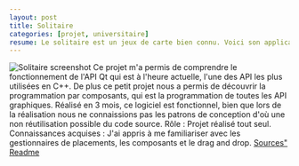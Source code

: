 ```yaml
---
layout: post
title: Solitaire
categories: [projet, universitaire]
resume: Le solitaire est un jeux de carte bien connu. Voici son application en C++.
---
```

![Solitaire screenshot](http://man.lydiman.net/cv/C++/Solitaire/Capture.png "Solitaire screenshot")
Ce projet m'a permis de comprendre le fonctionnement de l'API Qt qui est à l'heure actuelle, l'une des API les plus utilisées en C++. De plus ce petit projet nous a permis de découvrir la programmation par composants, qui est la programmation de toutes les API graphiques. Réalisé en 3 mois, ce logiciel est fonctionnel, bien que lors de la réalisation nous ne connaissions pas les patrons de conception d'où une non réutilisation possible du code source.
Rôle : Projet réalisé tout seul.
Connaissances acquises : J'ai appris à me familiariser avec les gestionnaires de placements, les composants et le drag and drop.
<a href="http://man.lydiman.net/cv/C++/Solitaire/Solitaire.zip" target="_blank">Sources"</a>
<a href="http://man.lydiman.net/cv/C++/Solitaire/ALire" target="_blank">Readme</a>
